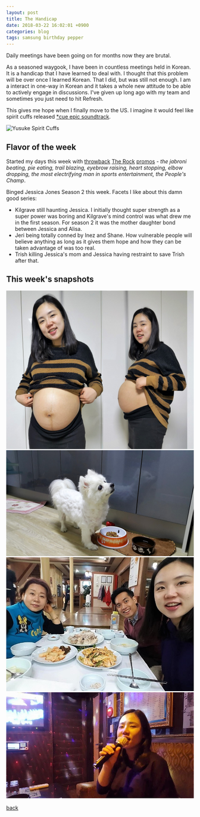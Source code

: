 ```yaml
---
layout: post
title: The Handicap
date: 2018-03-22 16:02:01 +0900
categories: blog
tags: samsung birthday pepper
---
```


Daily meetings have been going on for months now they are brutal.

As a seasoned waygook, I have been in countless meetings held in Korean. It is a handicap that I have learned to deal with. I thought that this problem will be over once I learned Korean. That I did, but was still not enough. I am a interact in one-way in Korean and it takes a whole new attitude to be able to actively engage in discussions. I've given up long ago with my team and sometimes you just need to hit Refresh.

This gives me hope when I finally move to the US. I imagine it would feel like spirit cuffs released [*cue epic soundtrack](https://www.youtube.com/watch?v=7WDPgh1nKdw).

![](/assets/jpg/1803/20180322-spirit-cuffs.jpg "Yusuke Spirit Cuffs")

## Flavor of the week

Started my days this week with [throwback](https://www.youtube.com/watch?v=kz7WpwFd2uU) [The Rock](https://www.youtube.com/watch?v=_4Wtt41lFpE) [promos](https://www.youtube.com/watch?v=cyJn3D2xG24) - *the jabroni beating, pie eating, trail blazing, eyebrow raising, heart stopping, elbow dropping, the most electrifying man in sports entertainment, the People's Champ*.

Binged Jessica Jones Season 2 this week. Facets I like about this damn good series:
* Kilgrave still haunting Jessica. I initially thought super strength as a super power was boring and Kilgrave's mind control was what drew me in the first season. For season 2 it was the mother daughter bond between Jessica and Alisa.
* Jeri being totally conned by Inez and Shane. How vulnerable people will believe anything as long as it gives them hope and how they can be taken advantage of was too real.
* Trish killing Jessica's mom and Jessica having restraint to save Trish after that.

## This week's snapshots

![](/assets/img/1803/20180322-week38.jpg "Week 38")
![](/assets/img/1803/20180322-pepper.jpg "Pepper got a haircut")
![](/assets/img/1803/20180324-nurungji.jpg "Dinners with Janghee Eomma are the best")
![](/assets/img/1803/20180324-noraebang.jpg "Soyeon rocking Taytay songs")

[back](/blog)
